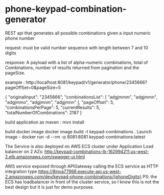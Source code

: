 # phone-keypad-combination-generator
REST api that generates all possible combinations given a input numeric phone number

request: must be valid number sequence with length between 7 and 10 digits

response: A payload with a list of alpha-numeric combinations, total of Combinations, number of results returned from pagination and the pageSize.

example : http://localhost:8081/keypad/v1/generator/phone/2345666?pageOffSet=0&pageSize=5

{
  "originalInput": "2345666",
  "combinationsList": [
    "adgjmmm",
    "adgjmmn",
    "adgjmmo",
    "adgjmnm",
    "adgjmnn"
  ],
  "pageOffset": 5,
  "combinationsPerPage": 5,
  "currentResults": 5,
  "totalNumberOfCombinations": 2187
}

build application as maven : mvn install

build docker image
docker image build -t keypad-combinations .
Launch image - docker run -d --rm -p 8081:8081 keypad-combinations:latest

The Service is also deployed on AWS ECS cluster under Application Load balancer on 2 AZs:
http://keypad-combinations-lb-162994211.us-west-2.elb.amazonaws.com/swagger-ui.html

AWS service exposed through APIGateway calling the ECS service as HTTP integration type
https://8jnva77966.execute-api.us-west-2.amazonaws.com/dev/keypad-phone-combinations/{phoneDigits}
PS: the ECS has loadbalancer in front of the cluster service, so I know this is not the best design but it is just for demo purposes.
